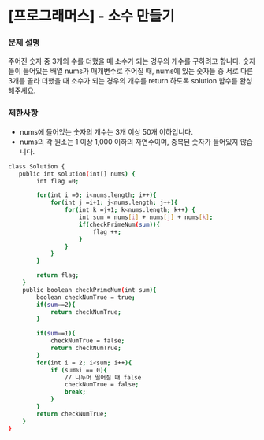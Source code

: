 # [프로그래머스] - 소수 만들기

### **문제 설명**

주어진 숫자 중 3개의 수를 더했을 때 소수가 되는 경우의 개수를 구하려고 합니다. 숫자들이 들어있는 배열 nums가 매개변수로 주어질 때, nums에 있는 숫자들 중 서로 다른 3개를 골라 더했을 때 소수가 되는 경우의 개수를 return 하도록 solution 함수를 완성해주세요.

### 제한사항

- nums에 들어있는 숫자의 개수는 3개 이상 50개 이하입니다.
- nums의 각 원소는 1 이상 1,000 이하의 자연수이며, 중복된 숫자가 들어있지 않습니다.

```bash
class Solution {
   public int solution(int[] nums) {
        int flag =0;

        for(int i =0; i<nums.length; i++){
            for(int j =i+1; j<nums.length; j++){
                for(int k =j+1; k<nums.length; k++) {
                    int sum = nums[i] + nums[j] + nums[k];
                    if(checkPrimeNum(sum)){
                        flag ++;
                    }
                }
            }
        }

        return flag;
    }
    public boolean checkPrimeNum(int sum){
        boolean checkNumTrue = true;
        if(sum==2){
            return checkNumTrue;
        }

        if(sum==1){
            checkNumTrue = false;
            return checkNumTrue;
        }
        for(int i = 2; i<sum; i++){
            if (sum%i == 0){
                // 나누어 떨어질 때 false
                checkNumTrue = false;
                break;
            }
        }
        return checkNumTrue;
    }
}
```